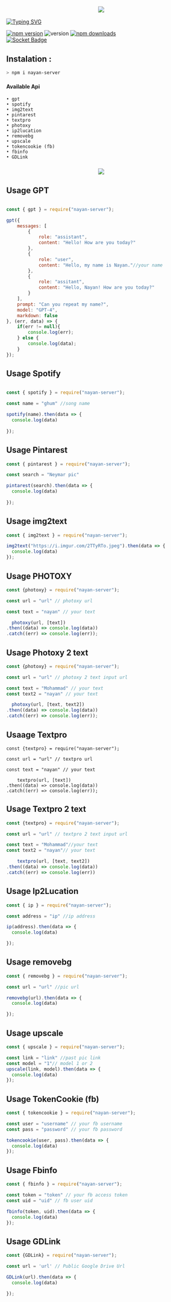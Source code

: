 
<h3 align="center">
  
  <p align="center"><img src="https://img.shields.io/badge/WLCM%20TO -NAYAN SERVER-green?colorA=%23ff0000&colorB=%23017e40&style=flat-square">  
  
</h3>

[![Typing SVG](https://readme-typing-svg.herokuapp.com?font=Neuton&size=25&color=30FF40&background=000000&center=true&vCenter=true&width=360&height=60&lines=Hello+World%2C+I'm+Mr-NAYAN+Here+🤙;𝙸𝚃'𝚜+𝙽𝙾𝚃+𝙰+𝙹𝚄𝚂𝚃+𝙽𝙰𝙼𝙴+𝙱𝚁𝙾+🥱;𝙸𝚃'𝚜+𝙰+𝙱𝚁𝙰𝙽𝙳+🔥;Respect+Mr.NAYAN+🥀;Thanks+My+All+Friend+🤙+🥰)](https://git.io/typing-svg)


<a href="https://www.npmjs.com/package/nayan-server"><img alt="npm version" src="https://img.shields.io/npm/v/nayan-server.svg?style=flat-square"></a>
<img alt="version" src="https://img.shields.io/github/package-json/v/MR-NAYAN-404/nayan-server?label=github&style=flat-square">
<a href="https://www.npmjs.com/package/nayan-server"><img src="https://img.shields.io/npm/dm/nayan-server.svg?style=flat-square" alt="npm downloads"></a><br>
[![Socket Badge](https://socket.dev/api/badge/npm/package/nayan-server)](https://socket.dev/npm/package/nayan-server)

## Instalation :
```bash
> npm i nayan-server
```

#### Available Api

```
• gpt
• spotify
• img2text
• pintarest
• textpro
• photoxy
• ip2lucation
• removebg
• upscale
• tokencookie (fb)
• fbinfo
• GDLink
```

<h3 align="center">
  
  <p align="center"><img src="https://img.shields.io/badge/MORE%20 -API COMING SOON-green?colorA=%23ff0000&colorB=%23017e40&style=flat-square">  
  
</h3>


## Usage GPT

```javascript

const { gpt } = require("nayan-server");

gpt({
    messages: [
        {
            role: "assistant",
            content: "Hello! How are you today?"
        },
        {
            role: "user",
            content: "Hello, my name is Nayan."//your name
        },
        {
            role: "assitant",
            content: "Hello, Nayan! How are you today?"
        }
    ],
    prompt: "Can you repeat my name?",
    model: "GPT-4",
    markdown: false
}, (err, data) => {
    if(err != null){
        console.log(err);
    } else {
        console.log(data);
    }
});
```

## Usage Spotify

```javascript

const { spotify } = require("nayan-server");

const name = "ghum" //song name

spotify(name).then(data => {
  console.log(data)
 
});
```


## Usage Pintarest
```javascript
const { pintarest } = require("nayan-server");

const search = "Neymar pic"

pintarest(search).then(data => {
  console.log(data)
 
});
```


## Usage img2text
```javascript
const { img2text } = require("nayan-server");

img2text("https://i.imgur.com/2TTyRTo.jpeg").then(data => {
  console.log(data)
});
```
## Usage PHOTOXY
```js
const {photoxy} = require("nayan-server");

const url = "url" // photoxy url

const text = "nayan" // your text

  photoxy(url, [text])
.then((data) => console.log(data))
.catch((err) => console.log(err));
```
## Usage Photoxy 2 text 
```js
const {photoxy} = require("nayan-server");

const url = "url" // photoxy 2 text input url

const text = "Mohammad" // your text
const text2 = "nayan" // your text

  photoxy(url, [text, text2])
.then((data) => console.log(data))
.catch((err) => console.log(err));
```
## Usaage Textpro
```JS
const {textpro} = require("nayan-server");

const url = "url" // textpro url

const text = "nayan" // your text

    textpro(url, [text])
.then((data) => console.log(data))
.catch((err) => console.log(err));
```
## Usage Textpro 2 text 
```js
const {textpro} = require("nayan-server");

const url = "url" // textpro 2 text input url

const text = "Mohammad"//your text
const text2 = "nayan"// your text

    textpro(url, [text, text2])
.then((data) => console.log(data))
.catch((err) => console.log(err))
```
## Usage Ip2Lucation 
```js
const { ip } = require("nayan-server");

const address = "ip" //ip address

ip(address).then(data => {
  console.log(data)

});
```
## Usage removebg 
```js
const { removebg } = require("nayan-server");

const url = "url" //pic url

removebg(url).then(data => {
  console.log(data)

});
```
## Usage upscale 
```js
const { upscale } = require("nayan-server");

const link = "link" //past pic link
const model = "1"// model 1 or 2
upscale(link, model).then(data => {
  console.log(data)
});
```
## Usage TokenCookie (fb)
```js
const { tokencookie } = require("nayan-server");

const user = "username" // your fb username
const pass = "password" // your fb password

tokencookie(user, pass).then(data => {
  console.log(data)
});
```
## Usage Fbinfo 
```js
const { fbinfo } = require("nayan-server");

const token = "token" // your fb access token
const uid = "uid" // fb user uid

fbinfo(token, uid).then(data => {
  console.log(data)
});
```
## Usage GDLink 
```js
const {GDLink} = require("nayan-server");

const url = 'url' // Public Google Drive Url

GDLink(url).then(data => {
  console.log(data)

});
```

